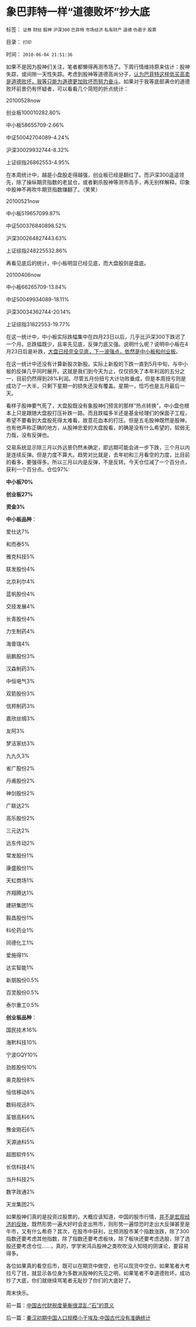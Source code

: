 # 象巴菲特一样“道德败坏”抄大底

标签： `证券` `财经` `股神` `沪深300` `巴菲特` `市场经济` `私有财产` `道德` `伪君子` `股票` 

目录： `打印`

时间： `2010-06-04 21:51:36`

如果不是因为股神们关注，笔者都懒得再测市场了。下周行情维持原来估计：股神失踪，或间隙一天性失踪。考虑到股神等道德高尚分子，[认为巴菲特这样低买高卖是道德败坏，我等只能为道德更加败坏而努力奋斗](../../../2010/1/29/为什么诚信守约是普适价值观的公平标准.md)。如果对于我等底部满仓的道德败坏前景仍有怀疑者，可以看看几个简短的折点统计：

20100528now

创业板100010282.80%

中小板58655709-2.66%

中证50042704089-4.24%

沪深30029932744-8.32%

上证综指26862553-4.95%

在本周统计中，越是小盘股走得越强，创业板已经是翻红了。而沪深300遥遥领先，除了操纵期货指数的老鼠仓，或者剿杀股神等测市高手，再无别样解释。印象中股神不再吹牛期货指数赚翻了。（笑笑）

20100521now

中小板519657099.87%

中证500376840898.52%

沪深300264827443.63%

上证综指248225532.86%

再看见底后的统计，中小板明显已经见底，而大盘股则是盘底。

20100406now

中小板66265709-13.84%

中证50049934089-18.11%

沪深30034362744-20.14%

上证综指31822553-19.77%

在这一统计中，中小板实际跌幅集中在四月23日以后，几乎比沪深300下跌迟了一个月。总跌幅既少，且率先见底，反弹力底又强。说明什么呢？说明中小板在4月23日后是补跌，[大盘已经完全见底，下一波强点，依然是中小板和创业板](../../../2010/5/21/这是中级行情的底部.md)。

在这一统计中还没有计算新股次新股。实际上新股的下跌一直到5月中旬，与中小板的反弹几乎同时展开。这就是我们到今天为止，仅仅损失了本年利润的五分之一，目前仍然得到28%利润。尽管五月份扭亏大计功败垂成，但是本周扭亏则是成功了一大半，只剩下星期一的损失还没有覆盖。星期一，恰巧也是五月最后一天。

看样子股神要气死了，大盘股既没有象股神们预言的那样“热点转换”，中小盘也根本上只是跟随大盘股打压补跌一路。而且跌幅多半还是基金经理们的保面子工程，希望不要看到大盘股死得太难看，故意花血本的打压。但是五毛股神既然是股神，也有他声称正确的地方，从股神忠爱的大盘股看，的确是没有什么希望的，软弱无力哉，没有反弹也。

交易系统显示除三月以外远景仍然未确定，即远期可能会进一步下跌，三个月以内是连续反弹。但是力度不算大。趋势对比就是，去年初和三月看空的力度，比目前的看多，要强得多。所以三月以内是反弹，不是反转。今天仓位减了一个百分点，获利一个百分点。仓位97%:

**中小板70%**

**创业板27%**

**资金3%**

**中小板品种**：

爱仕达7%

和而泰5%

雅克科技5%

联发股份4%

北京利尔4%

蓝帆股份4%

交技发展4%

长青股份4%

力生制药4%

海普瑞4%

丽鹏股份3%

汉森制药3%

中恒电气3%

双箭股份3%

信邦制药3%

嘉欣丝绸3%

友阿3%

梦洁家纺3%

九九久3%

省广股份2%

丹甫股份2%

神剑股份2%

广联达2%

高乐股份2%

三元达2%

远东传动2%

常发股份1%

康盛股份1%

天虹商场1%

齐翔腾达1%

建研集团1%

毅昌股份1%

科伦药业1%

同德化工1%

爱施得1%

达实智能1%

新朋股份0.5%

百灵股份0.5%

泰尔重工0.5%

**创业板品种**：

国民技术16%

海黓科技10%

宁波GQY10%

劲胜股份10%

奥克股份8%

恒信移动8%

数码视迅8%

荃银高科6%

豫金刚石6%

天源迪科5%

超图软件5%

长信科技4%

当升科技2%

数字政通2%

天龙集团2%

如果股神们真的是投资过股票的，大概应该知道，中国的股市行情，[并不是宏观经济的反映](../../../2010/3/26/中国股市不是经济的晴雨表.md)，既然形势一遍大好时会走出熊市，则形势一遍惊恐时走出大反弹甚至是牛市，又有什么希奇？其次，在股市中获利，比预测股市某个指数涨跌，除了300指数还要考虑其他指数，除了指数还要考虑板块，除了板块还要考虑选股，除了选股还要考虑仓位……，真的，学学宋鸿兵股神之类吹吹没人知晓的阴谋论，要容易得多。

各位如果真的看空后市，既可以在期货中做空，也可以现货中空仓。如果笔者大考拉亏了钱，就显示各位身为多数派股神的先见之明，如果笔者不幸道德败坏，成功抄了大底，你们就继续骂笔者无耻抄了你们的大底好了。

周末快乐。



前一篇：[中国古代财税度量衡很混乱;“石”的意义](../../../2010/6/4/中国古代财税度量衡很混乱;“石”的意义.md)

后一篇：[秦汉初期中国人口规模小于埃及;中国古代没有准确统计](../../../2010/6/4/秦汉初期中国人口规模小于埃及;中国古代没有准确统计.md)